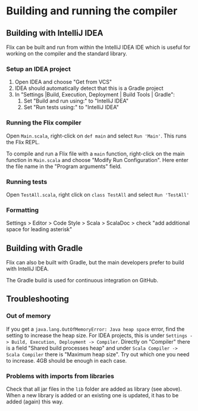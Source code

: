 # Building and running the compiler

## Building with IntelliJ IDEA

Flix can be built and run from within the IntelliJ IDEA IDE which is useful for working on the compiler and the standard library.

### Setup an IDEA project

1. Open IDEA and choose "Get from VCS"
2. IDEA should automatically detect that this is a Gradle project
3. In "Settings |Build, Execution, Deployment | Build Tools | Gradle":
    1. Set "Build and run using:" to "IntelliJ IDEA"
    2. Set "Run tests using:" to "IntelliJ IDEA"

### Running the Flix compiler
Open `Main.scala`, right-click on `def main` and select `Run 'Main'`. This runs the Flix REPL.

To compile and run a Flix file with a `main` function, right-click on the main function in `Main.scala` and choose "Modify Run Configuration".
Here enter the file name in the "Program arguments" field.

### Running tests

Open `TestAll.scala`, right click on `class TestAll` and select `Run 'TestAll'`

### Formatting

Settings > Editor > Code Style > Scala > ScalaDoc > check "add additional space for leading asterisk"

## Building with Gradle

Flix can also be built with Gradle, but the main developers prefer to build with IntelliJ IDEA.

The Gradle build is used for continuous integration on GitHub.

## Troubleshooting

### Out of memory

If you get a `java.lang.OutOfMemoryError: Java heap space` error, find the setting to increase the heap size. For IDEA projects, this is under `Settings -> Build, Execution, Deployment -> Compiler`. Directly on "Compiler" there is a field "Shared build processes heap" and under `Scala Compiler -> Scala Compiler` there is "Maximum heap size". Try out which one you need to increase. 4GB should be enough in each case.

### Problems with imports from libraries

Check that all jar files in the `lib` folder are added as library (see above).
When a new library is added or an existing one is updated, it has to be added (again) this way.
